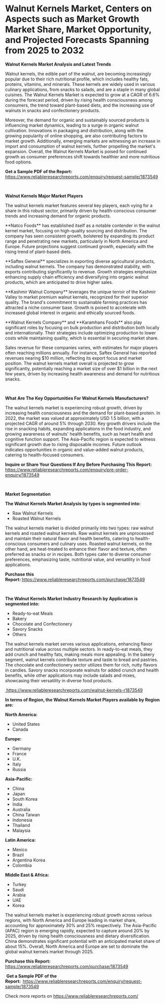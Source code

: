 <p><h1>Walnut Kernels Market, Centers on Aspects such as Market Growth Market Share, Market Opportunity, and Projected Forecasts Spanning from 2025 to 2032</h1></p><p><strong>Walnut Kernels Market Analysis and Latest Trends</strong></p>
<p><p>Walnut kernels, the edible part of the walnut, are becoming increasingly popular due to their rich nutritional profile, which includes healthy fats, proteins, vitamins, and minerals. These kernels are widely used in various culinary applications, from snacks to salads, and are a staple in many global cuisines. The Walnut Kernels Market is expected to grow at a CAGR of 6.6% during the forecast period, driven by rising health consciousness among consumers, the trend toward plant-based diets, and the increasing use of walnuts in snacks and confectionery products. </p><p>Moreover, the demand for organic and sustainably sourced products is influencing market dynamics, leading to a surge in organic walnut cultivation. Innovations in packaging and distribution, along with the growing popularity of online shopping, are also contributing factors to market growth. Additionally, emerging markets are witnessing an increase in import and consumption of walnut kernels, further propelling the market's expansion. Overall, the Walnut Kernels Market is poised for continued growth as consumer preferences shift towards healthier and more nutritious food options.</p></p>
<p><strong>Get a Sample PDF of the Report:&nbsp;</strong> <a href="https://www.reliableresearchreports.com/enquiry/request-sample/1873549?utm_campaign=3079&utm_medium=2&utm_source=Github&utm_content=ia&utm_term=07042025&utm_id=walnut-kernels">https://www.reliableresearchreports.com/enquiry/request-sample/1873549</a></p>
<p>&nbsp;</p>
<p><strong>Walnut Kernels Major Market Players</strong></p>
<p><p>The walnut kernels market features several key players, each vying for a share in this robust sector, primarily driven by health-conscious consumer trends and increasing demand for organic products.</p><p>**Natco Foods** has established itself as a notable contender in the walnut kernel market, focusing on high-quality sourcing and distribution. The company has seen consistent growth, bolstered by expanding its product range and penetrating new markets, particularly in North America and Europe. Future projections suggest continued growth, especially with the rising trend of plant-based diets.</p><p>**Saftex General** specializes in exporting diverse agricultural products, including walnut kernels. The company has demonstrated stability, with exports contributing significantly to revenue. Growth strategies emphasize enhancing supply chain efficiency and diversifying into organic walnut products, which are anticipated to drive higher sales.</p><p>**Kashmir Walnut Company** leverages the unique terroir of the Kashmir Valley to market premium walnut kernels, recognized for their superior quality. The brand's commitment to sustainable farming practices has attracted a niche consumer base. Growth is poised to accelerate with increased global interest in organic and ethically sourced foods.</p><p>**Walnut Kernels Company** and **Karamhans Foods** also play significant roles by focusing on bulk production and distribution both locally and internationally. Their strategies include optimizing production to lower costs while maintaining quality, which is essential in securing market share.</p><p>Sales revenue for these companies varies, with estimates for major players often reaching millions annually. For instance, Saftex General has reported revenues nearing $10 million, reflecting its export focus and market position. The walnut kernels market overall is projected to grow significantly, potentially reaching a market size of over $1 billion in the next few years, driven by increasing health awareness and demand for nutritious snacks.</p></p>
<p>&nbsp;</p>
<p><strong>What Are The Key Opportunities For Walnut Kernels Manufacturers?</strong></p>
<p><p>The walnut kernels market is experiencing robust growth, driven by increasing health consciousness and the demand for plant-based protein. In 2022, the market was valued at approximately USD 1.5 billion, with a projected CAGR of around 5% through 2030. Key growth drivers include the rise in snacking habits, expanding applications in the food industry, and growing awareness of walnuts' health benefits, such as heart health and cognitive function support. The Asia-Pacific region is expected to witness significant growth due to rising disposable incomes. Future outlook indicates opportunities in organic and value-added walnut products, catering to health-focused consumers.</p></p>
<p><strong>Inquire or Share Your Questions If Any Before Purchasing This Report:</strong> <a href="https://www.reliableresearchreports.com/enquiry/pre-order-enquiry/1873549?utm_campaign=3079&utm_medium=2&utm_source=Github&utm_content=ia&utm_term=07042025&utm_id=walnut-kernels">https://www.reliableresearchreports.com/enquiry/pre-order-enquiry/1873549</a></p>
<p>&nbsp;</p>
<p><strong>Market Segmentation</strong></p>
<p><strong>The Walnut Kernels Market Analysis by types is segmented into:</strong></p>
<p><ul><li>Raw Walnut Kernels</li><li>Roasted Walnut Kernels</li></ul></p>
<p><p>The walnut kernels market is divided primarily into two types: raw walnut kernels and roasted walnut kernels. Raw walnut kernels are unprocessed and maintain their natural flavor and health benefits, catering to health-conscious consumers and culinary uses. Roasted walnut kernels, on the other hand, are heat-treated to enhance their flavor and texture, often preferred as snacks or in recipes. Both types cater to diverse consumer preferences, emphasizing taste, nutritional value, and versatility in food applications.</p></p>
<p><strong>Purchase this Report:&nbsp;</strong><a href="https://www.reliableresearchreports.com/purchase/1873549?utm_campaign=3079&utm_medium=2&utm_source=Github&utm_content=ia&utm_term=07042025&utm_id=walnut-kernels">https://www.reliableresearchreports.com/purchase/1873549</a></p>
<p>&nbsp;</p>
<p><strong>The Walnut Kernels Market Industry Research by Application is segmented into:</strong></p>
<p><ul><li>Ready-to-eat Meals</li><li>Bakery</li><li>Chocolate and Confectionery</li><li>Savory Snacks</li><li>Others</li></ul></p>
<p><p>The walnut kernels market serves various applications, enhancing flavor and nutritional value across multiple sectors. In ready-to-eat meals, they add crunch and healthy fats, making meals more appealing. In the bakery segment, walnut kernels contribute texture and taste to bread and pastries. The chocolate and confectionery sector utilizes them for rich, nutty flavors in candies. Savory snacks incorporate walnuts for added crunch and health benefits, while other applications may include salads and mixes, showcasing their versatility in diverse food products.</p></p>
<p><a href="https://www.reliableresearchreports.com/walnut-kernels-r1873549?utm_campaign=3079&utm_medium=2&utm_source=Github&utm_content=ia&utm_term=07042025&utm_id=walnut-kernels">&nbsp;https://www.reliableresearchreports.com/walnut-kernels-r1873549</a></p>
<p><strong>In terms of Region, the Walnut Kernels Market Players available by Region are:</strong></p>
<p>
    <p> <strong> North America: </strong>
        <ul>
            <li>United States</li>
            <li>Canada</li>
        </ul>
        </p> 
    <p> <strong> Europe: </strong>
        <ul>
            <li>Germany</li>
            <li>France</li>
            <li>U.K.</li>
            <li>Italy</li>
            <li>Russia</li>
        </ul>
        </p> 
    <p> <strong> Asia-Pacific: </strong>
        <ul>
            <li>China</li>
            <li>Japan</li>
            <li>South Korea</li>
            <li>India</li>
            <li>Australia</li>
            <li>China Taiwan</li>
            <li>Indonesia</li>
            <li>Thailand</li>
            <li>Malaysia</li>
        </ul>
        </p> 
    <p> <strong> Latin America: </strong>
        <ul>
            <li>Mexico</li>
            <li>Brazil</li>
            <li>Argentina Korea</li>
            <li>Colombia</li>
        </ul>
        </p> 
    <p> <strong> Middle East & Africa: </strong>
        <ul>
            <li>Turkey</li>
            <li>Saudi</li>
            <li>Arabia</li>
            <li>UAE</li>
            <li>Korea</li>
        </ul>
    </p>
    </p>
<p><p>The walnut kernels market is experiencing robust growth across various regions, with North America and Europe leading in market share, accounting for approximately 30% and 25% respectively. The Asia-Pacific (APAC) region is emerging rapidly, expected to capture around 20% by 2025, driven by rising health consciousness and dietary diversification. China demonstrates significant potential with an anticipated market share of about 15%. Overall, North America and Europe are set to dominate the global walnut kernels market through 2025.</p></p>
<p><strong>Purchase this Report: </strong><a href="https://www.reliableresearchreports.com/purchase/1873549?utm_campaign=3079&utm_medium=2&utm_source=Github&utm_content=ia&utm_term=07042025&utm_id=walnut-kernels">https://www.reliableresearchreports.com/purchase/1873549</a></p>
<p>&nbsp;<strong>Get a Sample PDF of the Report:&nbsp;&nbsp;</strong><a href="https://www.reliableresearchreports.com/enquiry/request-sample/1873549?utm_campaign=3079&utm_medium=2&utm_source=Github&utm_content=ia&utm_term=07042025&utm_id=walnut-kernels">https://www.reliableresearchreports.com/enquiry/request-sample/1873549</a></p>
<p><strong></strong></p>
<p>Check more reports on <a href="https://www.reliableresearchreports.com/?utm_campaign=3079&utm_medium=2&utm_source=Github&utm_content=ia&utm_term=07042025&utm_id=walnut-kernels">https://www.reliableresearchreports.com/</a></p>